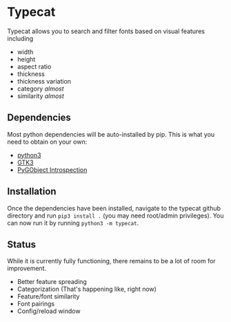# Typecat

Typecat allows you to search and filter fonts based on visual features including
* width
* height
* aspect ratio
* thickness
* thickness variation
* category *almost*
* similarity *almost*
## Dependencies
Most python dependencies will be auto-installed by pip. This is what you need to obtain on your own:
* [python3](https://www.python.org/download)
* [GTK3](https://www.gtk.org/download)
* [PyGObject Introspection]( https://pygobject.readthedocs.io/en/latest/getting_started.html)
## Installation
Once the dependencies have been installed, navigate to the typecat github directory and run `pip3 install .` (you may need root/admin privileges).
You can now run it by running `python3 -m typecat`.
## Status
While it is currently fully functioning, there remains to be a lot of room for improvement.

* Better feature spreading
* Categorization (That's happening like, right now)
* Feature/font similarity
* Font pairings
* Config/reload window

